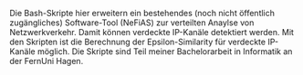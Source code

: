 Die Bash-Skripte hier erweitern ein bestehendes (noch nicht öffentlich zugängliches) Software-Tool (NeFiAS) zur verteilten Anaylse von Netzwerkverkehr. Damit können verdeckte IP-Kanäle detektiert werden. Mit den Skripten ist die Berechnung der Epsilon-Similarity für verdeckte IP-Kanäle möglich. Die Skripte sind Teil meiner Bachelorarbeit in Informatik an der FernUni Hagen.
